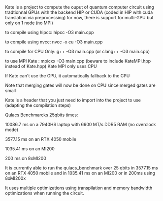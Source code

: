 Kate is a project to compute the ouput of quantum computer circuit using tradtionnal GPUs with the backend HIP or CUDA (coded in HIP with cuda translation via preprocessing)
for now, there is support for multi-GPU but only on 1 node (no MPI)

to compile using hipcc: hipcc -O3 main.cpp

to compile using nvcc: nvcc -x cu -O3 main.cpp

to compile for CPU Only: g++ -O3 main.cpp (or clang++ -O3 main.cpp)

to use MPI Kate : mpicxx -O3 main.cpp (beware to include KateMPI.hpp instead of Kate.hpp) Kate MPI only uses CPU


If Kate can't use the GPU, it automatically fallback to the CPU

Note that merging gates will now be done on CPU since merged gates are small

Kate is a header that you just need to import into the project to use (adapting the compilation steps)

Qulacs Benchmarcks 25qbits times:

10086.7 ms on a 7940HS laptop with 6600 MT/s DDR5 RAM (no overclock mode)

3577.15 ms on an RTX 4050 mobile

1035.41 ms on an MI200

200 ms on 8xMI200


It is currently able to run the qulacs_benchmark over 25 qbits in 3577.15 ms on an RTX 4050 mobile and in 1035.41 ms on an MI200 or in 200ms using 8xMI200x

It uses multiple optimizations using transpilation and memory bandwidth optimizations when running the circuit.
